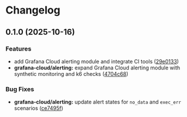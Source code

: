 # Changelog

## 0.1.0 (2025-10-16)


### Features

* add Grafana Cloud alerting module and integrate CI tools ([29e0133](https://github.com/ChainSafe/infra-terraform/commit/29e01339c1c252f17f5e678a9fc1835a0f1ca8fe))
* **grafana-cloud/alerting:** expand Grafana Cloud alerting module with synthetic monitoring and k6 checks ([4704c68](https://github.com/ChainSafe/infra-terraform/commit/4704c6812ac299db34073ef3731ecc94c2a03677))


### Bug Fixes

* **grafana-cloud/alerting:** update alert states for `no_data` and `exec_err` scenarios ([ce7495f](https://github.com/ChainSafe/infra-terraform/commit/ce7495fb6270a5ab80d4f691fa5a8382f509d09d))
